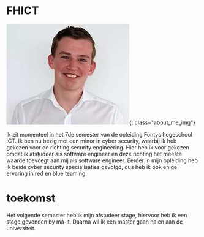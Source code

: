 # FHICT

![Marc van Bommel](./images/marc_small.jpg ){: class="about_me_img"}

Ik zit momenteel in het 7de semester van de opleiding Fontys hogeschool ICT. Ik ben nu bezig met een minor in cyber security, waarbij ik heb gekozen voor de richting security engineering. Hier heb ik voor gekozen omdat ik afstudeer als software engineer en deze richting het meeste waarde toevoegt aan mij als software engineer. Eerder in mijn opleiding heb ik beide cyber security specialisaties gevolgd, dus heb ik ook enige ervaring in red en blue teaming.

# toekomst

Het volgende semester heb ik mijn afstudeer stage, hiervoor heb ik een stage gevonden by ma-it. Daarna wil ik een master gaan halen aan de universiteit.
